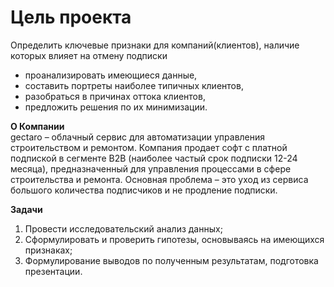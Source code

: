 

# Цель проекта  
Определить ключевые признаки для компаний(клиентов), наличие которых влияет на отмену подписки

- проанализировать имеющиеся данные, 
- составить портреты наиболее типичных клиентов, 
- разобраться в причинах оттока клиентов, 
- предложить решения по их минимизации. 

**О Компании**  
gectaro – облачный сервис для автоматизации управления строительством и ремонтом.
Компания продает софт с платной подпиской в сегменте B2B (наиболее частый срок подписки 12-24 месяца), предназначенный для управления процессами в сфере строительства и ремонта.
Основная проблема – это уход из сервиса большого количества подписчиков и не продление подписки.
 
**Задачи**
1. Провести исследовательский анализ данных;
2. Сформулировать и проверить гипотезы, основываясь на имеющихся признаках;
3. Формулирование выводов по полученным результатам, подготовка презентации.
